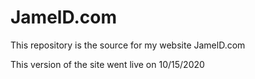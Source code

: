 # JamelD.com

This repository is the source for my website JamelD.com

This version of the site went live on 10/15/2020
